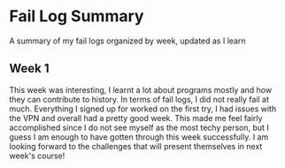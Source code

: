 # Fail Log Summary
A summary of my fail logs organized by week, updated as I learn

## Week 1
This week was interesting, I learnt a lot about programs mostly and how they can contribute to history. In terms of fail logs, I did not really fail at much. Everything I signed up for worked on the first try, I had issues with the VPN and overall had a pretty good week. This made me feel fairly accomplished since I do not see myself as the most techy person, but I guess I am enough to have gotten through this week successfully. I am looking forward to the challenges that will present themselves in next week's course!
